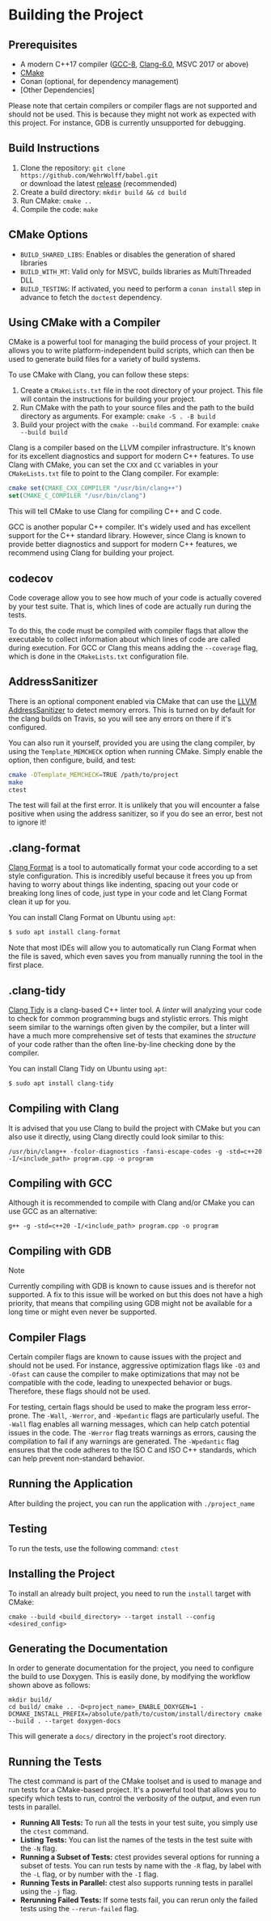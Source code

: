 # Building the Project

## Prerequisites

- A modern C++17 compiler ([GCC-8](https://gcc.gnu.org/), [Clang-6.0](https://clang.llvm.org/), MSVC 2017 or above)
- [CMake](https://cmake.org/)
- Conan (optional, for dependency management)
- [Other Dependencies]

Please note that certain compilers or compiler flags are not supported and should not be used. This is because they might 
not work as expected with this project. For instance, GDB is currently unsupported for debugging.

## Build Instructions

1. Clone the repository: `git clone https://github.com/WehrWolff/babel.git` <br> or download the latest [release](https://github.com/WehrWolff/babel/releases) (recommended)
2. Create a build directory: `mkdir build && cd build`
3. Run CMake: `cmake ..`
4. Compile the code: `make`

## CMake Options

- `BUILD_SHARED_LIBS`: Enables or disables the generation of shared libraries
- `BUILD_WITH_MT`: Valid only for MSVC, builds libraries as MultiThreaded DLL
- `BUILD_TESTING`: If activated, you need to perform a `conan install` step in advance to fetch the `doctest` dependency.

## Using CMake with a Compiler

CMake is a powerful tool for managing the build process of your project. It allows you to write platform-independent build scripts, 
which can then be used to generate build files for a variety of build systems.

To use CMake with Clang, you can follow these steps:

1. Create a `CMakeLists.txt` file in the root directory of your project. This file will contain the instructions for building your project.
2. Run CMake with the path to your source files and the path to the build directory as arguments. For example: `cmake -S . -B build`
3. Build your project with the `cmake --build` command. For example: `cmake --build build`

Clang is a compiler based on the LLVM compiler infrastructure. It's known for its excellent diagnostics and support for modern C++ features. 
To use Clang with CMake, you can set the `CXX` and `CC` variables in your `CMakeLists.txt` file to point to the Clang compiler. For example:

```cmake
cmake set(CMAKE_CXX_COMPILER "/usr/bin/clang++")
set(CMAKE_C_COMPILER "/usr/bin/clang")
```

This will tell CMake to use Clang for compiling C++ and C code.

GCC is another popular C++ compiler. It's widely used and has excellent support for the C++ standard library. However, since Clang is known to 
provide better diagnostics and support for modern C++ features, we recommend using Clang for building your project.

## codecov

Code coverage allow you to see how much of your code is actually covered by your 
test suite. That is, which lines of code are actually run during the tests. 

To do this, the code must be compiled with compiler flags that allow the 
executable to collect information about which lines of code are called during 
execution. For GCC or Clang this means adding the `--coverage` flag, which is 
done in the `CMakeLists.txt` configuration file.

## AddressSanitizer

There is an optional component enabled via CMake that can use the [LLVM AddressSanitizer](https://clang.llvm.org/docs/AddressSanitizer.html) to detect memory errors.
This is turned on by default for the clang builds on Travis, so you will see any errors on there if it's configured.

You can also run it yourself, provided you are using the clang compiler, by using the `Template_MEMCHECK` option when running CMake.
Simply enable the option, then configure, build, and test:

```bash
cmake -DTemplate_MEMCHECK=TRUE /path/to/project
make
ctest
```
The test will fail at the first error.
It is unlikely that you will encounter a false positive when using the address sanitizer, so if you do see an error, best not to ignore it!

## .clang-format

[Clang Format](https://clang.llvm.org/docs/ClangFormat.html) is a tool to 
automatically format your code according to a set style configuration. This is 
incredibly useful because it frees you up from having to worry about things like 
indenting, spacing out your code or breaking long lines of code, just type in 
your code and let Clang Format clean it up for you.

You can install Clang Format on Ubuntu using `apt`:

```bash
$ sudo apt install clang-format
```

Note that most IDEs will allow you to automatically run Clang Format when the 
file is saved, which even saves you from manually running the tool in the first 
place.

## .clang-tidy

[Clang Tidy](http://clang.llvm.org/extra/clang-tidy/) is a clang-based C++ 
linter tool. A *linter* will analyzing your code to check for common programming 
bugs and stylistic errors. This might seem similar to the warnings often given 
by the compiler, but a linter will have a much more comprehensive set of tests 
that examines the *structure* of your code rather than the often line-by-line 
checking done by the compiler.  

You can install Clang Tidy on Ubuntu using `apt`:

```bash
$ sudo apt install clang-tidy
```

## Compiling with Clang

It is advised that you use Clang to build the project with CMake but you can also use it directly, using Clang directly could look similar to this:

    /usr/bin/clang++ -fcolor-diagnostics -fansi-escape-codes -g -std=c++20 -I/<include_path> program.cpp -o program

## Compiling with GCC

Although it is recommended to compile with Clang and/or CMake you can use GCC as an alternative:

    g++ -g -std=c++20 -I/<include_path> program.cpp -o program

## Compiling with GDB

> [!NOTE]
> Currently compiling with GDB is known to cause issues and is therefor not supported. A fix to this issue will be worked on but this does not have a high priority, that
means that compiling using GDB might not be available for a long time or might even never be supported.

## Compiler Flags

Certain compiler flags are known to cause issues with the project and should not be used. For instance, aggressive optimization 
flags like `-O3` and `-Ofast` can cause the compiler to make optimizations that may not be compatible with the code, leading to 
unexpected behavior or bugs. Therefore, these flags should not be used.

For testing, certain flags should be used to make the program less error-prone. The `-Wall`, `-Werror`, and `-Wpedantic` flags are 
particularly useful. The `-Wall` flag enables all warning messages, which can help catch potential issues in the code. The `-Werror` 
flag treats warnings as errors, causing the compilation to fail if any warnings are generated. The `-Wpedantic` flag ensures that 
the code adheres to the ISO C and ISO C++ standards, which can help prevent non-standard behavior.

## Running the Application

After building the project, you can run the application with `./project_name`

## Testing

To run the tests, use the following command: `ctest`

## Installing the Project

To install an already built project, you need to run the `install` target with CMake:

    cmake --build <build_directory> --target install --config <desired_config>

## Generating the Documentation

In order to generate documentation for the project, you need to configure the build to use Doxygen. This is easily done, by modifying 
the workflow shown above as follows:

    mkdir build/
    cd build/ cmake .. -D<project_name>_ENABLE_DOXYGEN=1 -DCMAKE_INSTALL_PREFIX=/absolute/path/to/custom/install/directory cmake --build . --target doxygen-docs

This will generate a `docs/` directory in the project's root directory.

## Running the Tests

The ctest command is part of the CMake toolset and is used to manage and run tests for a CMake-based project. It's a powerful tool that 
allows you to specify which tests to run, control the verbosity of the output, and even run tests in parallel.

- **Running All Tests:** To run all the tests in your test suite, you simply use the `ctest` command.
- **Listing Tests:** You can list the names of the tests in the test suite with the `-N` flag.
- **Running a Subset of Tests:** ctest provides several options for running a subset of tests. You can run tests by name with the `-R` flag,
  by label with the `-L` flag, or by number with the `-I` flag.
- **Running Tests in Parallel:** ctest also supports running tests in parallel using the `-j` flag.
- **Rerunning Failed Tests:** If some tests fail, you can rerun only the failed tests using the `--rerun-failed` flag.
